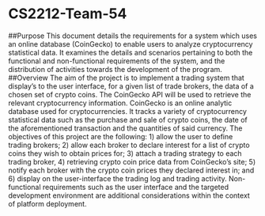 # CS2212-Team-54
##Purpose
	This document details the requirements for a system which uses an online database (CoinGecko) to enable users to analyze cryptocurrency statistical data. It examines the details and scenarios pertaining to both the functional and non-functional requirements of the system, and the distribution of activities towards the development of the program.
##Overview
	The aim of the project is to implement a trading system that display’s to the user interface, for a given list of trade brokers, the data of a chosen set of crypto coins. The CoinGecko API will be used to retrieve the relevant cryptocurrency information.
	CoinGecko is an online analytic database used for cryptocurrencies. It tracks a variety of cryptocurrency statistical data such as the purchase and sale of crypto coins, the date of the aforementioned transaction and the quantities of said currency.
	The objectives of this project are the following: 1) allow the user to define trading brokers; 2) allow each broker to declare interest for a list of crypto coins they wish to obtain prices for; 3) attach a trading strategy to each trading broker, 4) retrieving crypto coin price data from CoinGecko’s site; 5) notify each broker with the crypto coin prices they declared interest in; and 6) display on the user-interface the trading log and trading activity.
	Non-functional requirements such as the user interface and the targeted development environment are additional considerations within the context of platform deployment.

